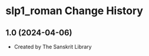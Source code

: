 slp1_roman Change History
====================

1.0 (2024-04-06)
----------------
* Created by The Sanskrit Library

